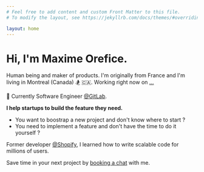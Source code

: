 ```yaml
---
# Feel free to add content and custom Front Matter to this file.
# To modify the layout, see https://jekyllrb.com/docs/themes/#overriding-theme-defaults

layout: home
---
```


<h1 class="hello">Hi, I'm Maxime Orefice.</h1>

Human being and maker of products. I'm originally from France and I'm living in Montreal (Canada) 🏂 🇨🇦. Working right now on [...](/now.markdown)

🦊 Currently Software Engineer [@GitLab](https://gitlab.com).

**I help startups to build the feature they need.**

- You want to boostrap a new project and don't know where to start ?
- You need to implement a feature and don't have the time to do it yourself ?

Former developer [@Shopify](https://www.shopify.com/), I learned how to write scalable code for millions of users.

<!-- I'm teaching code to people at [Le Wagon](https://www.lewagon.com/) where I help student changing careers and achieve their full potential. -->

Save time in your next project by <a target="_blank" href="https://calendly.com/orefice-maxime/chat?month=2019-11">booking a chat</a> with me.